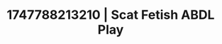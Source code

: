 ---
categories:
- Skin worship
- Flushed skin
- Animation
- Mirror play
- Teasing look
image: /assets/images/1747788213210.jpg
layout: post
seo:
  description: Featured content with high-quality ABDL Play, Scat Fetish. HD images
    available.
  keywords: ABDL Play, Scat Fetish
  og_image: /assets/images/1747788213210.jpg
  schema_type: VisualArtwork
tags:
- ABDL Play
- Scat Fetish
- '#1747788213210'
title: 1747788213210 | Scat Fetish ABDL Play
---
